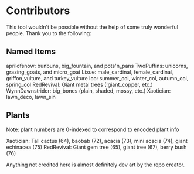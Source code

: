 Contributors
============

This tool wouldn't be possible without the help of some truly wonderful people. Thank you to the following:


Named Items
-----------

aprilofsnow: bunbuns, big_fountain, and pots'n_pans
TwoPuffins: unicorns, grazing\_goats, and micro_goat
Lixue: male\_cardinal, female\_cardinal, griffon\_vulture, and turkey_vulture
Ico: summer\_col, winter\_col, autumn\_col, spring\_col
RedRevival: Giant metal trees (!giant_copper, etc.)
WynnDawnstrider: big_bones (plain, shaded, mossy, etc.)
Xaotician: lawn\_deco, lawn\_sin


Plants
------
Note: plant numbers are 0-indexed to correspond to encoded plant info

Xaotician: Tall cactus (64), baobab (72), acacia (73), mini acacia (74), giant echinacea (75)
RedRevival: Giant gem tree (65), giant tree (67), berry bush (76)


Anything not credited here is almost definitely dev art by the repo creator. 
